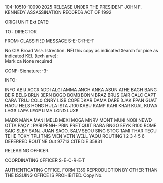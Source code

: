 104-10510-10090 2025 RELEASE UNDER THE PRESIDENT JOHN F. KENNEDY ASSASSINATION RECORDS ACT OF 1992

ORIGI
UNIT
Ext
DATE:

TO : DIRECTOR

FROM:
CLASSIFIED MESSAGE
S-E-C-R-E-T

No CIA Broad Vise. Istrection.
NEI this copy as indicated
Search for pice as indicated
KEI. (tech arve):  
Mark ca None required

CONF:
Signature: -3-

INFO:

INFO
ABIJ
ACCR
ADDI
ALGI
AMMA
ANCH
ANKA
ASUN
ATHE
BAGH
BANG
BEIR
BELG
BRLN
BERN
BOGO
BOMB
BONN
BRAZ
BRUS
CAIR
CALC
CAPT
CARA
TRUJ
COLO
CNRY
LISB
COPE
DKAR
DAMA
DARE
DJAK
FPAN
GUAT
HAGU
HELS
HONG
HULA
ISTA
J100
KABU
KAMP
KAHI
KHAR
KUAL
KUWA
LAGS
LAPA
LEOP
LIMA
LOND
LUXE

MADR
MANA
MANI
MELB
MEXI
MOGA
MNRV
MONT
MUNI
NOBI
NEWD
OTTA
PAÇY
: PARI
PENH-
PRIN
PRET
QUIT
RABA
RNGO
BEYK
R100
ROME
SAIG
SLBY
SANJ.
JUAN
SAGO.
SALV
SEOU
SING
STOC
TAMI
THAR
TEGU
TEHE
TOKY
TPLI
TNIS
VIEN
VETN
WELL
YAQU
ROUTING
1
2
3
4
5
6
DEFERRED
ROUTINE
Out 97713
CITE DIE 35831

RELEASING OFFICER.

COORDINATING OFFICER
S-E-C-R-E-T

AUTHENTICATING OFFICE.
FORM 1359 REPRODUCTION BY OTHER THAN THE ISSUING OFFICE IS PROHIBITED.
Copy No.
